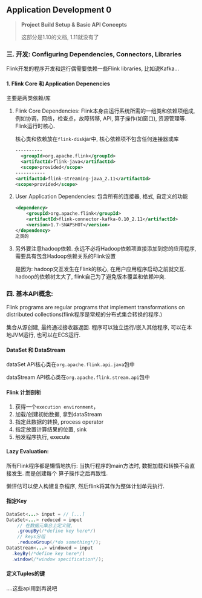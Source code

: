 ## Application Development 0

>  **Project Build Setup & Basic API Concepts**
>
>  这部分是1.10的文档, 1.11就没有了



### 三. 开发: Configuring Dependencies, Connectors, Libraries

Flink开发的程序开发和运行偶需要依赖一些Flink libraries, 比如说Kafka... 

#### 1. Flink Core 和 Application Depenencies

主要是两类依赖/库

1. Flink Core Dependencies: Flink本身由运行系统所需的一组类和依赖项组成, 例如协调，网络，检查点，故障转移, API, 算子操作(如窗口), 资源管理等. Flink运行时核心.

   核心类和依赖放在`flink-disk`jar中, 核心依赖项不包含任何连接器或库

   ```xml
   ----------
     <groupId>org.apache.flink</groupId>
     <artifactId>flink-java</artifactId>
     <scope>provided</scope>
   -----------
   <artifactId>flink-streaming-java_2.11</artifactId>
   <scope>provided</scope>
   ```

   

2. User Application Dependencies: 包含所有的连接器, 格式, 自定义的功能

   ```xml
   <dependency>
       <groupId>org.apache.flink</groupId>
       <artifactId>flink-connector-kafka-0.10_2.11</artifactId>
       <version>1.7-SNAPSHOT</version>
   </dependency>
   之类的
   ```

3. 另外要注意hadoop依赖. 永远不必将Hadoop依赖项直接添加到您的应用程序, 需要具有包含Hadoop依赖关系的Flink设置

   是因为: hadoop交互发生在Flink的核心, 在用户应用程序启动之前就交互. hadoop的依赖树太大了, flink自己为了避免版本覆盖和依赖冲突.

   

### 四. 基本API概念:

Flink programs are regular programs that implement transformations on distributed collections(flink程序是常规的分布式集合转换的程序.)

集合从源创建, 最终通过接收器返回. 程序可以独立运行/嵌入其他程序, 可以在本地JVM运行, 也可以在ECS运行.

#### DataSet 和 DataStream

dataSet APi核心类在`org.apache.flink.api.java`包中

dataStream API核心类在`org.apache.flink.stream.api`包中

#### Flink 计划剖析

1. 获得一个`execution environment`，
2. 加载/创建初始数据, 拿到dataStream
3. 指定此数据的转换, process operator
4. 指定放置计算结果的位置, sink
5. 触发程序执行, execute

#### Lazy Evaluation: 

所有Flink程序都是懒惰地执行: 当执行程序的main方法时, 数据加载和转换不会直接发生. 而是创建每个 算子操作之后再致性.

懒评估可以使人构建复杂程序, 然后flink将其作为整体计划单元执行.

#### 指定Key

```java
DataSet<...> input = // [...]
DataSet<...> reduced = input
	// 在数据元集合上定义键,
  	.groupBy(/*define key here*/)
    // keys分组
  	.reduceGroup(/*do something*/);
DataStream<...> windowed = input
  .keyBy(/*define key here*/)
  .window(/*window specification*/);
```

#### 定义Tuples的键

....这些api用到再说吧



